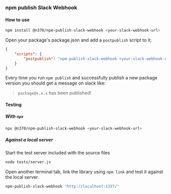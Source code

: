 ### npm publish Slack Webhook

####  How to use

```bash
npm install @n370/npm-publish-slack-webhook <your-slack-webhook-url>
```

Open your package's package.json and add a `postpublish` script to it;

```json
{
    "scripts": {
        "postpublish": "npm-publish-slack-webhook <your-slack-webhook-url>"
    }
}
```
Every time you run `npm publish` and successfully publish a new package version you should get a message on slack like:

> `package@x.x.x` has been published!

#### Testing

##### With `npx`
```bash
npx @n370/npm-publish-slack-webhook <your-slack-webhook-url>
```

##### Against a local server

Start the test server included with the source files
```bash
node tests/server.js
```

Open another terminal tab, link the library using `npm link` and test it against the local server.

```bash
npm-publish-slack-webhook "http://localhost:1337/"
```
